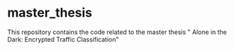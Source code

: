 # master_thesis
This repository contains the code related to the master thesis " Alone in the Dark: Encrypted Traffic Classification" 

